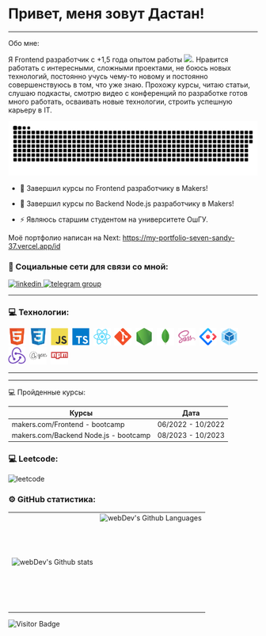 # Привет, меня зовут Дастан!

---

Обо мне:

Я Frontend разработчик с +1,5 года опытом работы <img src="https://media.giphy.com/media/WUlplcMpOCEmTGBtBW/giphy.gif" width="30px">.
Нравится работать с интересными, сложными проектами, не боюсь новых технологий, постоянно учусь чему-то новому и постоянно совершенствуюсь в том, что уже знаю.
Прохожу курсы, читаю статьи, слушаю подкасты, смотрю видео с конференций по разработке
готов много работать, осваивать новые технологии, строить успешную карьеру в IT.

<p align="center">
 <img width="600" src="assets/github-snake.svg" alt="snake"/>
</p>

- :seedling: Завершил курсы по Frontend разработчику в Makers!

- :seedling: Завершил курсы по Backend Node.js разработчику в Makers!

- :zap: Являюсь старшим студентом на университете ОшГУ.

Моё портфолио написан на Next: https://my-portfolio-seven-sandy-37.vercel.app/id

### 🤝 Социальные сети для связи со мной:

  <div id="badges">
    <a href="https://www.linkedin.com/in/dastan-nurgazy-uulu-33aa512a0/" target="_blank">
      <img src="https://cdn-icons-png.flaticon.com/512/2504/2504799.png" width="35" height="35" alt="linkedin" />
    </a>
    <a href="https://web.telegram.org/a/" target="_blank">
      <img src="https://cdn-icons-png.flaticon.com/512/2111/2111646.png" width="35" height="35" alt="telegram group" />
    </a>
  </div>

---

### 💻 Технологии:

<div>
  <img src="https://github.com/devicons/devicon/blob/master/icons/html5/html5-original.svg" title="html5" alt="html5" width="35" height="35"/>&nbsp
  <img src="https://github.com/devicons/devicon/blob/master/icons/css3/css3-original.svg" title="css" alt="css" width="35" height="35"/>&nbsp
  <img src="https://github.com/devicons/devicon/blob/master/icons/javascript/javascript-original.svg" title="javascript" alt="javascript" width="35" height="35"/>&nbsp
  <img src="https://github.com/devicons/devicon/blob/master/icons/typescript/typescript-original.svg" title="typescript" alt="typescript" width="35" height="35"/>&nbsp
  <img src="https://github.com/devicons/devicon/blob/master/icons/react/react-original.svg" title="reactjs" alt="reactjs" width="35" height="35"/>&nbsp
  <img src="https://github.com/devicons/devicon/blob/master/icons/git/git-original.svg" title="git" alt="git" width="35" height="35"/>&nbsp
  <img src="https://github.com/devicons/devicon/blob/master/icons/nodejs/nodejs-original.svg" title="nodejs" alt="nodejs" width="35" height="35"/>&nbsp
  <img src="https://github.com/devicons/devicon/blob/master/icons/mongodb/mongodb-original.svg" title="mongodb" alt="mongodb" width="35" height="35"/>&nbsp
  <img src="https://github.com/devicons/devicon/blob/master/icons/sass/sass-original.svg" title="sass/scss" alt="sass/scss" width="35" height="35"/>&nbsp;
  <img src="https://github.com/devicons/devicon/blob/master/icons/antdesign/antdesign-original.svg" title="antdesign" alt="antdesign" width="35" height="35"/>&nbsp;
  <img src="https://github.com/devicons/devicon/blob/master/icons/webpack/webpack-original.svg" title="webpack" alt="webpack" width="35" height="35"/>&nbsp;
  <img src="https://github.com/devicons/devicon/blob/master/icons/redux/redux-original.svg" title="redux" alt="redux" width="35" height="35"/>&nbsp;
  <img src="https://github.com/devicons/devicon/blob/master/icons/yarn/yarn-line-wordmark.svg" title="yarn" alt="yarn" width="35" height="35"/>&nbsp;
  <img src="https://github.com/devicons/devicon/blob/master/icons/npm/npm-original-wordmark.svg" title="npm" alt="npm" width="35" height="35"/>&nbsp;
</div>

---

---

💻 Пройденные курсы:

| Курсы                                                           | Дата              |
| ----------------------------------------------------------------| :---------------: |
| makers.com/Frontend - bootcamp                                  | 06/2022 - 10/2022 |
| makers.com/Backend Node.js - bootcamp                                   | 08/2023 - 10/2023 |


### 💻 Leetcode:

![leetcode](https://leetcode.com/nurgazyuuludastan/)

### ⚙️ GitHub статистика:

<table>
  <tr>
    <td>
      <img align="left" src="http://github-readme-streak-stats.herokuapp.com?user=Dastan0307&theme=dark&background=000000" alt="webDev's Github stats" />
    </td>
    <td>
      <img height="195px" align="right" alt="webDev's Github Languages" src="https://github-readme-stats-sigma-five.vercel.app/api/top-langs/?username=Dastan0307&layout=compact&theme=vision-friendly-dark" />
    </td>
  </tr>
</table>

![Visitor Badge](https://visitor-badge.laobi.icu/badge?page_id=filimonovalexey)
